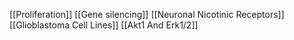 [[Proliferation]]
[[Gene silencing]]
[[Neuronal Nicotinic Receptors]]
[[Glioblastoma Cell Lines]]
[[Akt1 And Erk1/2]]

